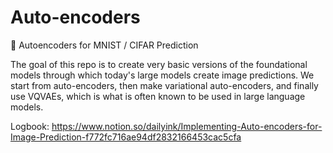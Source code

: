 # Auto-encoders
📸 Autoencoders for MNIST / CIFAR Prediction

The goal of this repo is to create very basic versions of the foundational models through which today's large models create image predictions. We start from auto-encoders, then make variational auto-encoders, and finally use VQVAEs, which is what is often known to be used in large language models.

Logbook: https://www.notion.so/dailyink/Implementing-Auto-encoders-for-Image-Prediction-f772fc716ae94df2832166453cac5cfa